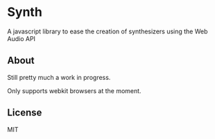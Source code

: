 # Synth

A javascript library to ease the creation of synthesizers using the Web Audio API

## About

Still pretty much a work in progress.

Only supports webkit browsers at the moment.

## License

MIT
